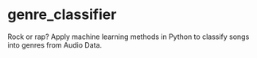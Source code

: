 # genre_classifier
Rock or rap? Apply machine learning methods in Python to classify songs into genres from Audio Data.
